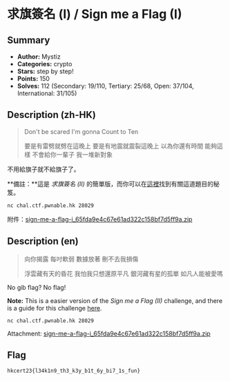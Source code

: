 求旗簽名 (I) / Sign me a Flag (I)
===

## Summary
* **Author:** Mystiz
* **Categories:** crypto
* **Stars:** step by step!
* **Points:** 150
* **Solves:** 112 (Secondary: 19/110, Tertiary: 25/68, Open: 37/104, International: 31/105)

## Description (zh-HK)

> Don't be scared
> I'm gonna Count to Ten
>
> 要是有雷劈就劈在這晚上
> 要是有地震就震裂這晚上
> 以為你還有時間 能夠這樣
> 不會給你一輩子 我一堆新對象

不用給旗子就不給旗子了。

**備註：**這是 _求旗簽名 (II)_ 的簡單版，而你可以在[這裡](https://hackmd.io/@blackb6a/hkcert-ctf-2023-i-zh-378c762700aa0175)找到有關這道題目的秘笈。

```
nc chal.ctf.pwnable.hk 28029
```

附件：[sign-me-a-flag-i_65fda9e4c67e61ad322c158bf7d5ff9a.zip](https://github.com/blackb6a/hkcert-ctf-2022-challenges/releases/download/v1.0.0/sign-me-a-flag-i_65fda9e4c67e61ad322c158bf7d5ff9a.zip)

## Description (en)

> 向你揭露 每吋軟弱
> 數據放著 刪不去我損傷
>
> 浮雲藏有天的昏花
> 我怕我只想還原平凡
> 銀河藏有星的孤單
> 如凡人能被愛嗎

No gib flag? No flag!

**Note:** This is a easier version of the _Sign me a Flag (II)_ challenge, and there is a guide for this challenge [here](https://hackmd.io/@blackb6a/hkcert-ctf-2023-i-en-a58d115f39feab46).

```
nc chal.ctf.pwnable.hk 28029
```

Attachment: [sign-me-a-flag-i_65fda9e4c67e61ad322c158bf7d5ff9a.zip](https://github.com/blackb6a/hkcert-ctf-2022-challenges/releases/download/v1.0.0/sign-me-a-flag-i_65fda9e4c67e61ad322c158bf7d5ff9a.zip)

## Flag

```
hkcert23{l34k1n9_th3_k3y_b1t_6y_bi7_1s_fun}
```


